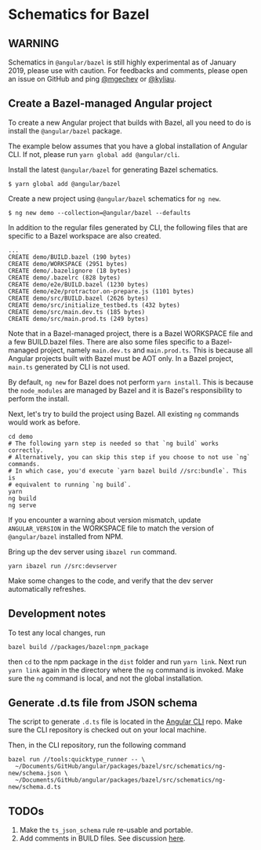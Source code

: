 # Schematics for Bazel

## WARNING

Schematics in `@angular/bazel` is still highly experimental as of January 2019,
please use with caution. For feedbacks and comments, please open an issue on
GitHub and ping [@mgechev](https://github.com/mgechev) or
[@kyliau](https://github.com/kyliau).

## Create a Bazel-managed Angular project

To create a new Angular project that builds with Bazel, all you need to do is install the `@angular/bazel` package.

The example below assumes that you have a global installation of Angular CLI.
If not, please run `yarn global add @angular/cli`.

Install the latest `@angular/bazel` for generating Bazel schematics.

```
$ yarn global add @angular/bazel
```

Create a new project using `@angular/bazel` schematics for `ng new`.

```
$ ng new demo --collection=@angular/bazel --defaults
```

In addition to the regular files generated by CLI, the following files that are
specific to a Bazel workspace are also created.

```
...
CREATE demo/BUILD.bazel (190 bytes)
CREATE demo/WORKSPACE (2951 bytes)
CREATE demo/.bazelignore (18 bytes)
CREATE demo/.bazelrc (828 bytes)
CREATE demo/e2e/BUILD.bazel (1230 bytes)
CREATE demo/e2e/protractor.on-prepare.js (1101 bytes)
CREATE demo/src/BUILD.bazel (2626 bytes)
CREATE demo/src/initialize_testbed.ts (432 bytes)
CREATE demo/src/main.dev.ts (185 bytes)
CREATE demo/src/main.prod.ts (249 bytes)
```

Note that in a Bazel-managed project, there is a Bazel WORKSPACE file and a few BUILD.bazel files.
There are also some files specific to a Bazel-managed project, namely `main.dev.ts` and `main.prod.ts`.
This is because all Angular projects built with Bazel must be AOT only.
In a Bazel project, `main.ts` generated by CLI is not used.

By default, `ng new` for Bazel does not perform `yarn install`.
This is because the `node_modules` are managed by Bazel and it is Bazel's
responsibility to perform the install.

Next, let's try to build the project using Bazel.
All existing `ng` commands would work as before.

```
cd demo
# The following yarn step is needed so that `ng build` works correctly.
# Alternatively, you can skip this step if you choose to not use `ng` commands.
# In which case, you'd execute `yarn bazel build //src:bundle`. This is
# equivalent to running `ng build`.
yarn
ng build
ng serve
```

If you encounter a warning about version mismatch, update `ANGULAR_VERSION` in
the WORKSPACE file to match the version of `@angular/bazel` installed from NPM.

Bring up the dev server using `ibazel run` command.

```
yarn ibazel run //src:devserver
```

Make some changes to the code, and verify that the dev server automatically refreshes.

## Development notes

To test any local changes, run

```shell
bazel build //packages/bazel:npm_package
```

then `cd` to the npm package in the `dist` folder and run `yarn link`.
Next run `yarn link` again in the directory where the `ng` command is invoked.
Make sure the `ng` command is local, and not the global installation.

## Generate .d.ts file from JSON schema

The script to generate `.d.ts` file is located in the
[Angular CLI](https://github.com/angular/angular-cli) repo. Make sure
the CLI repository is checked out on your local machine.

Then, in the CLI repository, run the following command

```shell
bazel run //tools:quicktype_runner -- \
  ~/Documents/GitHub/angular/packages/bazel/src/schematics/ng-new/schema.json \
  ~/Documents/GitHub/angular/packages/bazel/src/schematics/ng-new/schema.d.ts
```

## TODOs

1. Make the `ts_json_schema` rule re-usable and portable.
2. Add comments in BUILD files. See discussion [here](https://github.com/angular/angular/pull/26971#discussion_r231325683).
